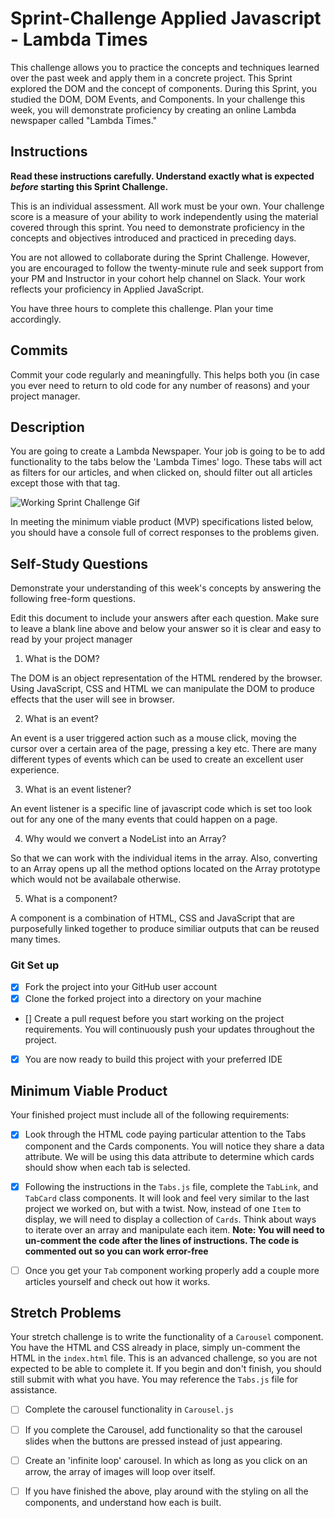 # Sprint-Challenge Applied Javascript - Lambda Times

This challenge allows you to practice the concepts and techniques learned over the past week and apply them in a concrete project. This Sprint explored the DOM and the concept of components. During this Sprint, you studied the DOM, DOM Events, and Components. In your challenge this week, you will demonstrate proficiency by creating an online Lambda newspaper called "Lambda Times."

## Instructions

**Read these instructions carefully. Understand exactly what is expected _before_ starting this Sprint Challenge.**

This is an individual assessment. All work must be your own. Your challenge score is a measure of your ability to work independently using the material covered through this sprint. You need to demonstrate proficiency in the concepts and objectives introduced and practiced in preceding days.

You are not allowed to collaborate during the Sprint Challenge. However, you are encouraged to follow the twenty-minute rule and seek support from your PM and Instructor in your cohort help channel on Slack. Your work reflects your proficiency in Applied JavaScript.

You have three hours to complete this challenge. Plan your time accordingly.

## Commits

Commit your code regularly and meaningfully. This helps both you (in case you ever need to return to old code for any number of reasons) and your project manager.

## Description

You are going to create a Lambda Newspaper. Your job is going to be to add functionality to the tabs below the 'Lambda Times' logo. These tabs will act as filters for our articles, and when clicked on, should filter out all articles except those with that tag.

![Working Sprint Challenge Gif](./Sprint-Challenge.gif 'Example of working project')

In meeting the minimum viable product (MVP) specifications listed below, you should have a console full of correct responses to the problems given.

## Self-Study Questions

Demonstrate your understanding of this week's concepts by answering the following free-form questions.

Edit this document to include your answers after each question. Make sure to leave a blank line above and below your answer so it is clear and easy to read by your project manager

1. What is the DOM?

The DOM is an object representation of the HTML rendered by the browser. Using JavaScript, CSS and HTML we can manipulate the DOM to produce effects that the user will see in browser.

2. What is an event?

An event is a user triggered action such as a mouse click,  moving the cursor over a certain area of the page, pressing a key etc. There are many different types of events which can be used to create an excellent user experience.

3. What is an event listener?

An event listener is a specific line of javascript code which is set too look out for any one of the many events that could happen on a page.

4. Why would we convert a NodeList into an Array?

So that we can work with the individual items in the array. Also, converting to an Array opens up all the method options located on the Array prototype which would not be availabale otherwise.

5. What is a component?

A component is a combination of HTML, CSS and JavaScript that are purposefully linked together to produce similiar outputs that can be reused many times.

### Git Set up

* [x] Fork the project into your GitHub user account
* [x] Clone the forked project into a directory on your machine
* [] Create a pull request before you start working on the project requirements.  You will continuously push your updates throughout the project.
* [x] You are now ready to build this project with your preferred IDE

## Minimum Viable Product

Your finished project must include all of the following requirements:

* [x] Look through the HTML code paying particular attention to the Tabs component and the Cards components. You will notice they share a data attribute. We will be using this data attribute to determine which cards should show when each tab is selected.

* [x] Following the instructions in the `Tabs.js` file, complete the `TabLink`, and `TabCard` class components. It will look and feel very similar to the last project we worked on, but with a twist. Now, instead of one `Item` to display, we will need to display a collection of `Cards`. Think about ways to iterate over an array and manipulate each item.  **Note: You will need to un-comment the code after the lines of instructions.  The code is commented out so you can work error-free**

* [ ] Once you get your `Tab` component working properly add a couple more articles yourself and check out how it works.

## Stretch Problems

Your stretch challenge is to write the functionality of a `Carousel` component. You have the HTML and CSS already in place, simply un-comment the HTML in the `index.html` file. This is an advanced challenge, so you are not expected to be able to complete it. If you begin and don't finish, you should still submit with what you have. You may reference the `Tabs.js` file for assistance.

* [ ] Complete the carousel functionality in `Carousel.js`

* [ ] If you complete the Carousel, add functionality so that the carousel slides when the buttons are pressed instead of just appearing.

* [ ] Create an 'infinite loop' carousel. In which as long as you click on an arrow, the array of images will loop over itself.

* [ ] If you have finished the above, play around with the styling on all the components, and understand how each is built.
